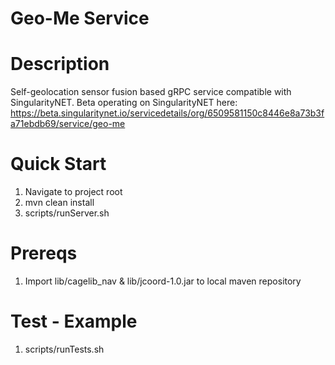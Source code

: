 # Geo-Me Service

# Description
Self-geolocation sensor fusion based gRPC service compatible with SingularityNET.
Beta operating on SingularityNET here: https://beta.singularitynet.io/servicedetails/org/6509581150c8446e8a73b3fa71ebdb69/service/geo-me

# Quick Start
1. Navigate to project root
2. mvn clean install
3. scripts/runServer.sh

# Prereqs
1. Import lib/cagelib_nav & lib/jcoord-1.0.jar to local maven repository

# Test - Example
1. scripts/runTests.sh

